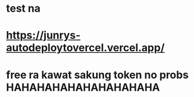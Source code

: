# test na 

# https://junrys-autodeploytovercel.vercel.app/

# free ra kawat sakung token no probs HAHAHAHAHAHAHAHAHAHA
